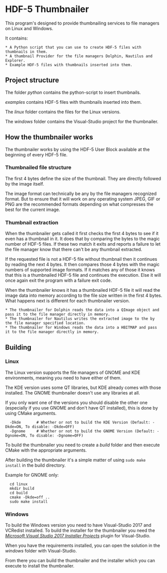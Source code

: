 # HDF-5 Thumbnailer

This program's designed to provide thumbnailing services to file managers on Linux and Windows.

It contains:

    * A Python script that you can use to create HDF-5 files with thumbnails in them.
    * A thumbnail Provider for the file managers Dolphin, Nautilus and Explorer.
    * Example HDF-5 files with thumbnails inserted into them.


## Project structure

The folder _python_ contains the python-script to insert thumbnails.

_examples_ contains HDF-5 files with thumbnails inserted into them.

The _linux_ folder contains the files for the Linux versions.

The _windows_ folder contains the Visual-Studio project for the thumbnailer.


## How the thumbnailer works

The thumbnailer works by using the HDF-5 User Block
available at the beginning of every HDF-5 file.

### Thumbnailed file structure

The first 4 bytes define the size of the thumbnail.
They are directly followed by the image itself.

The image format can technically be any by the file managers recognized format.
But to ensure that it will work on any operating system JPEG, GIF or PNG are the recommended formats
depending on what compresses the best for the current image.

### Thumbnail extraction

When the thumbnailer gets called it first checks the first 4 bytes to see if it even has a thumbnail in it.
It does that by comparing the bytes to the magic number of HDF-5 files.
If these two match it exits and reports a failure to let the file manager know that there can't be any thumbnail extracted.

If the requested file is not a HDF-5 file without thumbnail then it continues by reading the next 4 bytes.
It then compares those 4 bytes with the magic numbers of supported image formats.
If it matches any of those it knows that this is a thumbnailed HDF-5 file and continues the execution.
Else it will once again exit the program with a failure exit code.

When the thumbnailer knows it has a thumbnailed HDF-5 file it will read the image data into memory
according to the file size written in the first 4 bytes.
What happens next is different for each thumbnailer version.

    * The thumbnailer for Dolphin reads the data into a QImage object and pass it to the file manager directly in memory.
    * The thumbnailer for Nautilus writes the extracted image to the by the file manager specified location.
    * The thumbnailer for Windows reads the data into a HBITMAP and pass it to the file manager directly in memory.


## Building

### Linux

The Linux version supports the file managers of GNOME and KDE environments, meaning you need to have either of them.

The KDE version uses some QT libraries, but KDE already comes with those installed.
The GNOME thumbnailer doesn't use any libraries at all.

If you only want one of the versions you should disable the other one (especially if you use GNOME and don't have QT installed),
this is done by using CMake arguments.

```
  -Dkde       # Whether or not to build the KDE Version (Default: -Dkde=ON, To disable: -Dkde=OFF)
  -Dgnome     # Whether or not to build the GNOME Version (Default: -Dgnome=ON, To disable: -Dgnome=OFF)
```

To build the thumbnailer you need to create a _build_ folder and then execute CMake with the appropriate arguments.

After building the thumbnailer it's a simple matter of using ```sudo make install``` in the build directory.

Example for GNOME only:

```
  cd linux
  mkdir build
  cd build
  cmake -Dkde=off ..
  sudo make install
```

### Windows

To build the Windows version you need to have Visual-Studio 2017 and VCRedist installed.
To build the installer for the thumbnailer you need the
[_Microsoft Visual Studio 2017 Installer Projects_](https://marketplace.visualstudio.com/items?itemName=VisualStudioProductTeam.MicrosoftVisualStudio2017InstallerProjects) plugin for Visual-Studio.

When you have the requirements installed, you can open the solution in the _windows_ folder with Visual-Studio.

From there you can build the thumbnailer and the installer which you can execute to install the thumbnailer.

